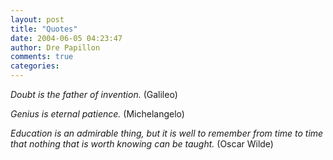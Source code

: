 ```yaml
---
layout: post
title: "Quotes"
date: 2004-06-05 04:23:47
author: Dre Papillon
comments: true
categories: 
---
```



*Doubt is the father of invention.*  (Galileo)

*Genius is eternal patience.*  (Michelangelo)

*Education is an admirable thing, but it is well to remember from time to time that nothing that is worth knowing can be taught.*  (Oscar Wilde)